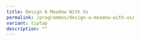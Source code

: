 ```yaml
---
title: Design A Meadow With Us
permalink: /programmes/design-a-meadow-with-us/
variant: tiptap
description: ""
---
```

